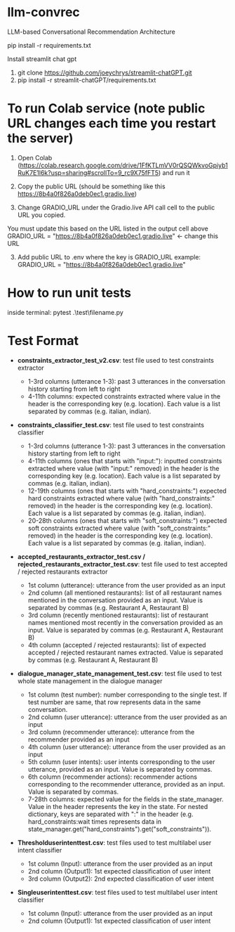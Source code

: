 # llm-convrec
LLM-based Conversational Recommendation Architecture

pip install -r requirements.txt

Install streamlit chat gpt

1. git clone https://github.com/joeychrys/streamlit-chatGPT.git
2. pip install -r streamlit-chatGPT/requirements.txt

# To run Colab service (note public URL changes each time you restart the server)

1. Open Colab (https://colab.research.google.com/drive/1FfKTLmVV0rQSQWkvoGpiyb1RuK7E1l6k?usp=sharing#scrollTo=9_rc9X75fFT5) and run it

2. Copy the public URL (should be something like this https://8b4a0f826a0deb0ec1.gradio.live)

3. Change GRADIO_URL under the Gradio.live API call cell to the public URL you copied.

You must update this based on the URL listed in the output cell above
GRADIO_URL = "https://8b4a0f826a0deb0ec1.gradio.live" <- change this URL

3. Add public URL to .env where the key is GRADIO_URL
   example: GRADIO_URL = "https://8b4a0f826a0deb0ec1.gradio.live"

# How to run unit tests

inside terminal:
pytest .\test\filename.py

# Test Format

- **constraints_extractor_test_v2.csv**: test file used to test constraints extractor

  - 1-3rd columns (utterance 1-3): past 3 utterances in the conversation history starting from left to right
  - 4-11th columns: expected constraints extracted where value in the header is the corresponding key (e.g. location). Each value is a list separated by commas (e.g. italian, indian).

- **constraints_classifier_test.csv**: test file used to test constraints classifier
  - 1-3rd columns (utterance 1-3): past 3 utterances in the conversation history starting from left to right
  - 4-11th columns (ones that starts with "input:"): inputted constraints extracted where value (with "input:" removed) in the header is the corresponding key (e.g. location). Each value is a list separated by commas (e.g. italian, indian).
  - 12-19th columns (ones that starts with "hard_constraints:") expected hard constraints extracted where value (with "hard_constraints:" removed) in the header is the corresponding key (e.g. location). Each value is a list separated by commas (e.g. italian, indian).
  - 20-28th columns (ones that starts with "soft_constraints:") expected soft constraints extracted where value (with "soft_constraints:" removed) in the header is the corresponding key (e.g. location). Each value is a list separated by commas (e.g. italian, indian).
- **accepted_restaurants_extractor_test.csv / rejected_restaurants_extractor_test.csv**: test file used to test accepted / rejected restaurants extractor

  - 1st column (utterance): utterance from the user provided as an input
  - 2nd column (all mentioned restaurants): list of all restaurant names mentioned in the conversation provided as an input. Value is separated by commas (e.g. Restaurant A, Restaurant B)
  - 3rd column (recently mentioned restaurants): list of restaurant names mentioned most recently in the conversation provided as an input. Value is separated by commas (e.g. Restaurant A, Restaurant B)
  - 4th column (accepted / rejected restaurants): list of expected accepted / rejected restaurant names extracted. Value is separated by commas (e.g. Restaurant A, Restaurant B)

- **dialogue_manager_state_management_test.csv**: test file used to test whole state management in the dialogue manager
  - 1st column (test number): number corresponding to the single test. If test number are same, that row represents data in the same conversation.
  - 2nd column (user utterance): utterance from the user provided as an input
  - 3rd column (recommender utterance): utterance from the recommender provided as an input
  - 4th column (user utterance): utterance from the user provided as an input
  - 5th column (user intents): user intents corresponding to the user utterance, provided as an input. Value is separated by commas.
  - 6th column (recommender actions): recommender actions corresponding to the recommender utterance, provided as an input. Value is separated by commas.
  - 7-28th columns: expected value for the fields in the state_manager. Value in the header represents the key in the state. For nested dictionary, keys are separated with ":" in the header (e.g. hard_constraints:wait times represents data in state_manager.get("hard_constraints").get("soft_constraints")).
- **Thresholduserintenttest.csv**: test files used to test multilabel user intent classifier

  - 1st column (Input): utterance from the user provided as an input
  - 2nd column (Output1): 1st expected classification of user intent
  - 3rd column (Output2): 2nd expected classification of user intent

- **Singleuserintenttest.csv**: test files used to test multilabel user intent classifier
  - 1st column (Input): utterance from the user provided as an input
  - 2nd column (Output1): 1st expected classification of user intent
